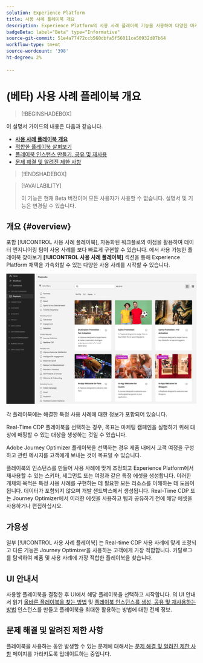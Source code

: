 ```yaml
---
solution: Experience Platform
title: 사용 사례 플레이북 개요
description: Experience Platform의 사용 사례 플레이북 기능을 사용하여 다양한 마케팅 사용 사례를 시작하는 방법에 대해 알아봅니다
badgeBeta: label="Beta" type="Informative"
source-git-commit: 51e4a77472ccb560dbfa5f56011ce50932d87b64
workflow-type: tm+mt
source-wordcount: '398'
ht-degree: 2%

---
```



# (베타) 사용 사례 플레이북 개요

>[!BEGINSHADEBOX]

이 설명서 가이드의 내용은 다음과 같습니다.

* **[사용 사례 플레이북 개요](#overview)**
* [적합한 플레이북 살펴보기](/help/use-case-playbooks/playbooks/discover.md)
* [플레이북 인스턴스 만들기, 공유 및 재사용](/help/use-case-playbooks/playbooks/create-share-reuse.md)
* [문제 해결 및 알려진 제한 사항](troubleshooting.md)

>[!ENDSHADEBOX]

>[!AVAILABILITY]
>
>이 기능은 현재 Beta 버전이며 모든 사용자가 사용할 수 없습니다. 설명서 및 기능은 변경될 수 있습니다.

## 개요 {#overview}

포함 [!UICONTROL 사용 사례 플레이북], 자동화된 워크플로의 이점을 활용하여 데이터 엔지니어링 팀이 사용 사례를 보다 빠르게 구현할 수 있습니다. 에서 사용 가능한 플레이북 찾아보기 **[!UICONTROL 사용 사례 플레이북]** 섹션을 통해 Experience Platform 채택을 가속화할 수 있는 다양한 사용 사례를 시작할 수 있습니다.

![모든 플레이북 보기](/help/use-case-playbooks/assets/playbooks/overview/playbooks-landing-page.png)

각 플레이북에는 해결한 특정 사용 사례에 대한 정보가 포함되어 있습니다.

Real-Time CDP 플레이북을 선택하는 경우, 목표는 마케팅 캠페인을 실행하기 위해 대상에 매핑할 수 있는 대상을 생성하는 것일 수 있습니다.

Adobe Journey Optimizer 플레이북을 선택하는 경우 제품 내에서 고객 여정을 구성하고 관련 메시지를 고객에게 보내는 것이 목표일 수 있습니다.

플레이북의 인스턴스를 만들어 사용 사례에 맞게 조정되고 Experience Platform에서 재사용할 수 있는 스키마, 세그먼트 또는 여정과 같은 특정 에셋을 생성합니다. 이러한 개체의 목적은 특정 사용 사례를 구현하는 데 필요한 모든 리소스를 이해하는 데 도움이 됩니다. 데이터가 포함되지 않으며 개발 샌드박스에서 생성됩니다. Real-Time CDP 또는 Journey Optimizer에서 이러한 에셋을 사용하고 팀과 공유하기 전에 해당 에셋을 사용하거나 편집하십시오.

## 가용성

일부 [!UICONTROL 사용 사례 플레이북] 는 Real-time CDP 사용 사례에 맞게 조정되고 다른 기능은 Journey Optimizer을 사용하는 고객에게 가장 적합합니다. 카탈로그를 탐색하여 제품 및 사용 사례에 가장 적합한 플레이북을 찾습니다.

## UI 안내서

사용할 플레이북을 결정한 후 UI에서 해당 플레이북을 선택하고 시작합니다. 의 UI 안내서 읽기 [올바른 플레이북을 찾는 방법](/help/use-case-playbooks/playbooks/discover.md) 및 [플레이북 인스턴스를 생성, 공유 및 재사용하는 방법](/help/use-case-playbooks/playbooks/create-share-reuse.md) 인스턴스를 만들고 플레이북을 최대한 활용하는 방법에 대한 전체 정보.

## 문제 해결 및 알려진 제한 사항

플레이북을 사용하는 동안 발생할 수 있는 문제에 대해서는 [문제 해결 및 알려진 제한 사항](/help/use-case-playbooks/playbooks/troubleshooting.md) 페이지를 가리키도록 업데이트하는 중입니다.